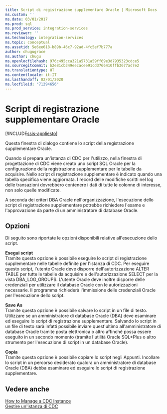 ```yaml
---
title: Script di registrazione supplementare Oracle | Microsoft Docs
ms.custom: ''
ms.date: 03/01/2017
ms.prod: sql
ms.prod_service: integration-services
ms.reviewer: ''
ms.technology: integration-services
ms.topic: conceptual
ms.assetid: 5e6ee618-b89b-46c7-92ad-4fc5ef7b777a
author: chugugrace
ms.author: chugu
ms.openlocfilehash: 976c495cca321a5731a59ff69e3d7935323cdce5
ms.sourcegitcommit: b2e81cb349eecacee91cd3766410ffb3677ad7e2
ms.translationtype: HT
ms.contentlocale: it-IT
ms.lasthandoff: 02/01/2020
ms.locfileid: "71294656"
---
```

# <a name="oracle-supplemental-logging-script"></a>Script di registrazione supplementare Oracle

[!INCLUDE[ssis-appliesto](../../includes/ssis-appliesto-ssvrpluslinux-asdb-asdw-xxx.md)]


  Questa finestra di dialogo contiene lo script della registrazione supplementare Oracle.  
  
 Quando si prepara un'istanza di CDC per l'utilizzo, nella finestra di progettazione di CDC viene creato uno script SQL Oracle per la configurazione della registrazione supplementare per le tabelle da acquisire. Nello script di registrazione supplementare è indicato quando una tabella specifica viene aggiornata. I record delle modifiche scritti nel log delle transazioni dovrebbero contenere i dati di tutte le colonne di interesse, non solo quelle modificate.  
  
 A seconda dei criteri DBA Oracle nell'organizzazione, l'esecuzione dello script di registrazione supplementare potrebbe richiedere l'esame e l'approvazione da parte di un amministratore di database Oracle.  
  
## <a name="options"></a>Opzioni  
 Di seguito sono riportate le opzioni disponibili relative all'esecuzione dello script.  
  
 **Esegui script**  
 Tramite questa opzione è possibile eseguire lo script di registrazione supplementare nelle tabelle definite per l'istanza di CDC. Per eseguire questo script, l'utente Oracle deve disporre dell'autorizzazione ALTER TABLE per tutte le tabelle da acquisire e dell'autorizzazione SELECT per la vista DBA_LOG_GROUPS. L'utente Oracle deve inoltre disporre delle credenziali per utilizzare il database Oracle con le autorizzazioni necessarie. Il programma richiederà l'immissione delle credenziali Oracle per l'esecuzione dello script.  
  
 **Save As**  
 Tramite questa opzione è possibile salvare lo script in un file di testo. Utilizzare se un amministratore di database Oracle (DBA) deve esaminare ed eseguire lo script di registrazione supplementare. Salvando lo script in un file di testo sarà infatti possibile inviare quest'ultimo all'amministratore di database Oracle tramite posta elettronica o altro affinché possa essere eseguito in un secondo momento (tramite l'utilità Oracle SQL*Plus o altro strumento per l'esecuzione di script in un database Oracle).  
  
 **Copia**  
 Tramite questa opzione è possibile copiare lo script negli Appunti. Incollare lo script in un percorso desiderato qualora un amministratore di database Oracle (DBA) debba esaminare ed eseguire lo script di registrazione supplementare.  
  
## <a name="see-also"></a>Vedere anche  
 [How to Manage a CDC Instance](../../integration-services/change-data-capture/how-to-manage-a-cdc-instance.md)   
 [Gestire un'istanza di CDC](../../integration-services/change-data-capture/manage-a-cdc-instance.md)  
  
  
